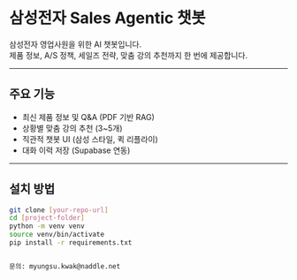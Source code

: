 # 삼성전자 Sales Agentic 챗봇

삼성전자 영업사원을 위한 AI 챗봇입니다.  
제품 정보, A/S 정책, 세일즈 전략, 맞춤 강의 추천까지 한 번에 제공합니다.

---

## 주요 기능

- 최신 제품 정보 및 Q&A (PDF 기반 RAG)
- 상황별 맞춤 강의 추천 (3~5개)
- 직관적 챗봇 UI (삼성 스타일, 퀵 리플라이)
- 대화 이력 저장 (Supabase 연동)

---

## 설치 방법

```bash
git clone [your-repo-url]
cd [project-folder]
python -m venv venv
source venv/bin/activate
pip install -r requirements.txt


문의: myungsu.kwak@naddle.net